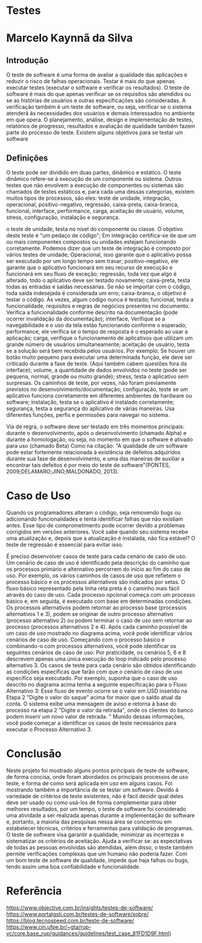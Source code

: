 # Testes
# Marcelo Kaynnã da Silva

## Introdução

O teste de software é uma forma de avaliar a qualidade das aplicações e reduzir o risco de falhas operacionais. Testar é mais do que apenas executar testes (executar o software e verificar os resultados). O teste de software é mais do que apenas verificar se os requisitos são atendidos ou se as histórias de usuários e outras especificações são consideradas. A verificação também é um teste de software, ou seja, verificar se o sistema atenderá às necessidades dos usuários e demais interessados no ambiente em que opera. O planejamento, análise, design e implementação de testes, relatórios de progresso, resultados e avaliação de qualidade também fazem parte do processo de teste.
Existem alguns objetivos para se testar um software

## Definições

O teste pode ser dividido em duas partes, dinâmico e estático. O teste dinâmico refere-se à execução de um componente ou sistema. Outros testes que não envolvem a execução de componentes ou sistemas são chamados de testes estáticos e, para cada uma dessas categorias, existem muitos tipos de processos, são eles: teste de unidade, integração, operacional, positivo-negativo, regressão, caixa-preta, caixa-branca, funcional, interface, performance, carga, aceitação de usuário, volume, stress, configuração, instalação e segurança.

o teste de unidade, testa no nível do componente ou classe. O objetivo deste teste é "um pedaço de código"; Em integração certifica-se de que um ou mais componentes compostos ou unidades estejam funcionando corretamente. Podemos dizer que um teste de integração é composto por vários testes de unidade; Operacional, isso garante que o aplicativo possa ser executado por um longo tempo sem travar; positivo-negativo, ele garante que o aplicativo funcionará em seu recurso de execução e funcionará em seu fluxo de exceção; regressão, toda vez que algo é alterado, todo o aplicativo deve ser testado novamente; caixa-preta, testa todas as entradas e saídas necessárias. Se não se importar com o código, toda saída indesejada é considerada um erro; caixa-branca, o objetivo é testar o código. Às vezes, algum código nunca é testado; funcional, testa a funcionalidade, requisitos e regras de negócios presentes no documento. Verifica a funcionalidade conforme descrito na documentação (pode ocorrer invalidação da documentação); interface, Verifique se a navegabilidade e o uso da tela estão funcionando conforme o esperado; performance, ele verifica se o tempo de resposta é o esperado ao usar a aplicação; carga, verifique o funcionamento de aplicativos que utilizam um grande número de usuários simultaneamente; aceitação de usuário, testa se a solução será bem recebida pelos usuários. Por exemplo: Se houver um botão muito pequeno para executar uma determinada função, ele deve ser criticado durante a fase de teste. (Aqui também cabem questões fora da interface); volume, a quantidade de dados envolvidos no teste (pode ser pequena, normal, grande ou muito grande); stress, testa o aplicativo sem surpresas. Os caminhos de teste, por vezes, não foram previamente previstos no desenvolvimento/documentação; configuração, teste se um aplicativo funciona corretamente em diferentes ambientes de hardware ou software; instalação, testa se o aplicativo é instalado corretamente; segurança, testa a segurança do aplicativo de várias maneiras. Usa diferentes funções, perfis e permissões para navegar no sistema.

Via de regra, o software deve ser testado em três momentos principais: durante o desenvolvimento, após o desenvolvimento (chamado Alpha) e durante a homologação, ou
seja, no momento em que o software é ativado para uso (chamado Beta) Como na citação: "A qualidade de um software pode estar fortemente relacionada à existência de defeitos adquiridos durante sua fase de desenvolvimento, e uma das maneiras de auxiliar a encontrar tais defeitos é por meio do teste de software"(PONTES, 2009;DELAMARO;JINO;MALDONADO, 2013).

# Caso de Uso

Quando os programadores alteram o código, seja removendo bugs ou adicionando funcionalidades e tenta identificar falhas que não existiam antes. Esse tipo de comprometimento pode ocorrer devido a problemas corrigidos em versões anteriores. Você sabe quando seu sistema recebe uma atualização e, depois que a atualização é instalada, não fica estável? O teste de regressão é essencial para evitar isso.

É preciso desenvolver casos de teste para cada cenário de caso de uso. Um cenário de caso de uso é identificado pela descrição do caminho que os processos primário e alternativo percorrem do início ao fim do caso de uso. Por exemplo, os vários caminhos de casos de uso que refletem o processo básico e os processos alternativos são indicados por setas. O fluxo básico representado pela linha reta preta é o caminho mais fácil através do caso de uso. Cada processo opcional começa com um processo básico e, em seguida, é executado com base em determinadas condições. Os processos alternativos podem retornar ao processo base (processos alternativos 1 e 3), podem se originar de outro processo alternativo (processo alternativo 2) ou podem terminar o caso de uso sem retornar ao processo (processos alternativos 2 e 4). Após cada caminho possível de um caso de uso mostrado no diagrama acima, você pode identificar vários cenários de caso de uso. Começando com o processo básico e combinando-o com processos alternativos, você pode identificar os seguintes cenários de caso de uso: Por praticidade, os cenários 5, 6 e 8 descrevem apenas uma única execução do loop indicado pelo processo alternativo 3. Os casos de teste para cada cenário são obtidos identificando as condições específicas que farão com que o cenário de caso de uso específico seja executado. Por exemplo, suponha que o caso de uso descrito no diagrama acima tenha a seguinte especificação para o Fluxo Alternativo 3: Esse fluxo de evento ocorre se o valor em USD inserido na Etapa 2 "Digite o valor do saque" acima for maior que o saldo atual da conta. O sistema exibe uma mensagem de aviso e retorna à base do processo na etapa 2 "Digite o valor da retirada", onde os clientes do banco podem inserir um novo valor de retirada. " Munido dessas informações, você pode começar a identificar os casos de teste necessários para executar o Processo Alternativo 3.

# Conclusão

Neste projeto foi mostrado alguns pontos principais de teste de software, de forma concisa, onde foram abordados os principais processos de uso teste, e forma de como será aplicada em uso em alguns casos. Foi mostrando também a importância de se testar um software. Devido à variedade de critérios de teste existentes, não é fácil decidir qual deles deve ser usado ou como usá-los de forma complementar para obter melhores resultados, por um tempo, o teste de software foi considerado uma atividade a ser realizada apenas durante a implementação do software e, portanto, a maioria das pesquisas nessa área se concentrou em estabelecer técnicas, critérios e ferramentas para validação de programas. O teste de software visa garantir a qualidade, minimizar as incertezas e sistematizar os critérios de aceitação. Ajuda a verificar se: as expectativas de todas as pessoas envolvidas são atendidas, além disso, o teste também permite verificações complexas que um humano não poderia fazer. Com um bom teste de software de qualidade, impede que haja falhas ou bugs, tendo assim uma boa confiabilidade e funcionalidade.

# Referência

https://www.objective.com.br/insights/testes-de-software/
https://www.portalgsti.com.br/testes-de-software/sobre/
https://blog.tecnospeed.com.br/teste-de-software/
https://www.cin.ufpe.br/~gta/rup-vc/core.base_rup/guidances/guidelines/test_case_81FD1D9F.html)


